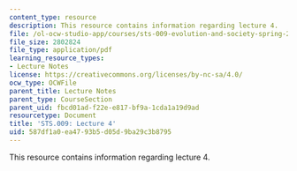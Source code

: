 ```yaml
---
content_type: resource
description: This resource contains information regarding lecture 4.
file: /ol-ocw-studio-app/courses/sts-009-evolution-and-society-spring-2012/587df1a0ea4793b5d05d9ba29c3b8795_MITSTS_009S12_lec4.pdf
file_size: 2802824
file_type: application/pdf
learning_resource_types:
- Lecture Notes
license: https://creativecommons.org/licenses/by-nc-sa/4.0/
ocw_type: OCWFile
parent_title: Lecture Notes
parent_type: CourseSection
parent_uid: fbcd01ad-f22e-e817-bf9a-1cda1a19d9ad
resourcetype: Document
title: 'STS.009: Lecture 4'
uid: 587df1a0-ea47-93b5-d05d-9ba29c3b8795
---
```

This resource contains information regarding lecture 4.